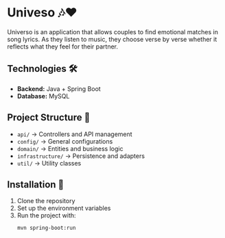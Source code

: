 # Univeso 🎶❤️  

Universo is an application that allows couples to find emotional matches in song lyrics. As they listen to music, they choose verse by verse whether it reflects what they feel for their partner.  

## Technologies 🛠️  
- **Backend:** Java + Spring Boot  
- **Database:** MySQL  

## Project Structure 📂  
- `api/` → Controllers and API management  
- `config/` → General configurations  
- `domain/` → Entities and business logic  
- `infrastructure/` → Persistence and adapters  
- `util/` → Utility classes  

## Installation 🚀  
1. Clone the repository  
2. Set up the environment variables  
3. Run the project with:  
   ```sh
   mvn spring-boot:run


